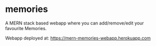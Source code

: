 # memories

A MERN stack based webapp where you can add/remove/edit your favourite Memories.

Webapp deployed at: https://mern-memories-webapp.herokuapp.com
